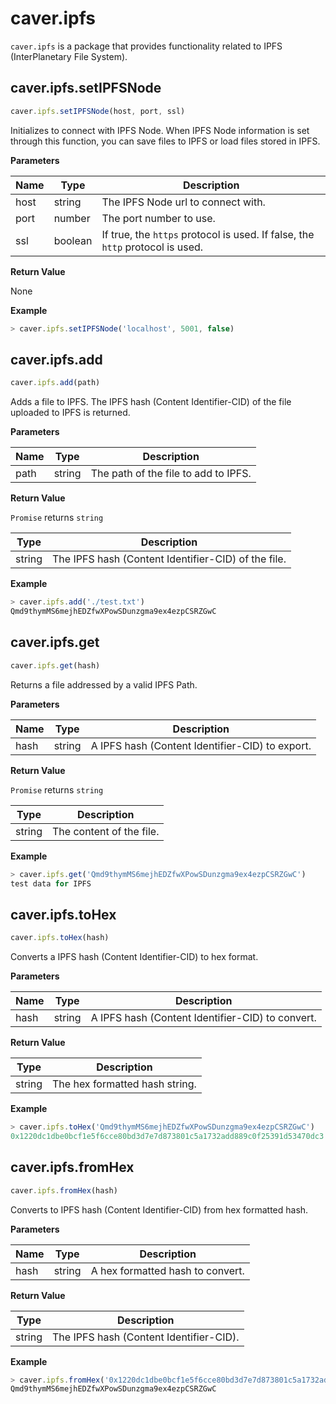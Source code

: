 # caver.ipfs <a id="caver-ipfs"></a>

`caver.ipfs` is a package that provides functionality related to IPFS (InterPlanetary File System).

## caver.ipfs.setIPFSNode <a id="caver-ipfs-setipfsnode"></a>

```javascript
caver.ipfs.setIPFSNode(host, port, ssl)
```

Initializes to connect with IPFS Node. When IPFS Node information is set through this function, you can save files to IPFS or load files stored in IPFS.

**Parameters**

| Name | Type | Description |
| --- | --- | --- |
| host | string | The IPFS Node url to connect with. |
| port | number | The port number to use. |
| ssl | boolean| If true, the `https` protocol is used. If false, the `http` protocol is used. |


**Return Value**

None

**Example**

```javascript
> caver.ipfs.setIPFSNode('localhost', 5001, false)
```

## caver.ipfs.add <a id="caver-ipfs-add"></a>

```javascript
caver.ipfs.add(path)
```

Adds a file to IPFS. The IPFS hash (Content Identifier-CID) of the file uploaded to IPFS is returned.

**Parameters**

| Name | Type | Description |
| --- | --- | --- |
| path | string | The path of the file to add to IPFS. |


**Return Value**

`Promise` returns `string`

| Type | Description |
| --- | --- |
| string | The IPFS hash (Content Identifier-CID) of the file. |

**Example**

```javascript
> caver.ipfs.add('./test.txt')
Qmd9thymMS6mejhEDZfwXPowSDunzgma9ex4ezpCSRZGwC
```

## caver.ipfs.get <a id="caver-ipfs-get"></a>

```javascript
caver.ipfs.get(hash)
```

Returns a file addressed by a valid IPFS Path.

**Parameters**

| Name | Type | Description |
| --- | --- | --- |
| hash | string | A IPFS hash (Content Identifier-CID) to export. |


**Return Value**

`Promise` returns `string`

| Type | Description |
| --- | --- |
| string | The content of the file. |

**Example**

```javascript
> caver.ipfs.get('Qmd9thymMS6mejhEDZfwXPowSDunzgma9ex4ezpCSRZGwC')
test data for IPFS
```

## caver.ipfs.toHex <a id="caver-ipfs-tohex"></a>

```javascript
caver.ipfs.toHex(hash)
```

Converts a IPFS hash (Content Identifier-CID) to hex format.

**Parameters**

| Name | Type | Description |
| --- | --- | --- |
| hash | string | A IPFS hash (Content Identifier-CID) to convert. |


**Return Value**

| Type | Description |
| --- | --- |
| string | The hex formatted hash string. |

**Example**

```javascript
> caver.ipfs.toHex('Qmd9thymMS6mejhEDZfwXPowSDunzgma9ex4ezpCSRZGwC')
0x1220dc1dbe0bcf1e5f6cce80bd3d7e7d873801c5a1732add889c0f25391d53470dc3
```

## caver.ipfs.fromHex <a id="caver-ipfs-fromhex"></a>

```javascript
caver.ipfs.fromHex(hash)
```

Converts to IPFS hash (Content Identifier-CID) from hex formatted hash.

**Parameters**

| Name | Type | Description |
| --- | --- | --- |
| hash | string | A hex formatted hash to convert. |


**Return Value**

| Type | Description |
| --- | --- |
| string | The IPFS hash (Content Identifier-CID). |

**Example**

```javascript
> caver.ipfs.fromHex('0x1220dc1dbe0bcf1e5f6cce80bd3d7e7d873801c5a1732add889c0f25391d53470dc3')
Qmd9thymMS6mejhEDZfwXPowSDunzgma9ex4ezpCSRZGwC
```
